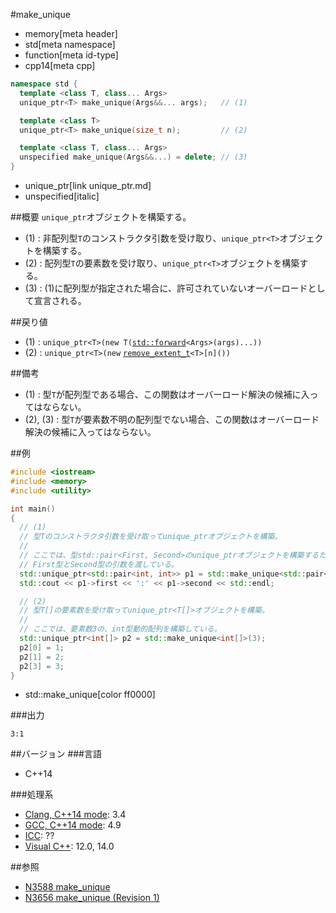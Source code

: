 #make_unique
* memory[meta header]
* std[meta namespace]
* function[meta id-type]
* cpp14[meta cpp]

```cpp
namespace std {
  template <class T, class... Args>
  unique_ptr<T> make_unique(Args&&... args);   // (1)

  template <class T>
  unique_ptr<T> make_unique(size_t n);         // (2)

  template <class T, class... Args>
  unspecified make_unique(Args&&...) = delete; // (3)
}
```
* unique_ptr[link unique_ptr.md]
* unspecified[italic]

##概要
`unique_ptr`オブジェクトを構築する。

- (1) : 非配列型`T`のコンストラクタ引数を受け取り、`unique_ptr<T>`オブジェクトを構築する。
- (2) : 配列型`T`の要素数を受け取り、`unique_ptr<T>`オブジェクトを構築する。
- (3) : (1)に配列型が指定された場合に、許可されていないオーバーロードとして宣言される。


##戻り値
- (1) : `unique_ptr<T>(new T(`[`std::forward`](/reference/utility/forward.md)`<Args>(args)...))`
- (2) : `unique_ptr<T>(new` [`remove_extent_t`](/reference/type_traits/remove_extent.md)`<T>[n]())`


##備考
- (1) : 型`T`が配列型である場合、この関数はオーバーロード解決の候補に入ってはならない。
- (2), (3) : 型`T`が要素数不明の配列型でない場合、この関数はオーバーロード解決の候補に入ってはならない。


##例
```cpp
#include <iostream>
#include <memory>
#include <utility>

int main()
{
  // (1)
  // 型Tのコンストラクタ引数を受け取ってunique_ptrオブジェクトを構築。
  //
  // ここでは、型std::pair<First, Second>のunique_ptrオブジェクトを構築するために、
  // First型とSecond型の引数を渡している。
  std::unique_ptr<std::pair<int, int>> p1 = std::make_unique<std::pair<int, int>>(3, 1);
  std::cout << p1->first << ':' << p1->second << std::endl;

  // (2)
  // 型T[]の要素数を受け取ってunique_ptr<T[]>オブジェクトを構築。
  //
  // ここでは、要素数3の、int型動的配列を構築している。
  std::unique_ptr<int[]> p2 = std::make_unique<int[]>(3);
  p2[0] = 1;
  p2[1] = 2;
  p2[3] = 3;
}
```
* std::make_unique[color ff0000]

###出力
```
3:1
```

##バージョン
###言語
- C++14

###処理系
- [Clang, C++14 mode](/implementation.md#clang): 3.4
- [GCC, C++14 mode](/implementation.md#gcc): 4.9
- [ICC](/implementation.md#icc): ??
- [Visual C++](/implementation.md#visual_cpp): 12.0, 14.0


##参照
- [N3588 make_unique](http://www.open-std.org/jtc1/sc22/wg21/docs/papers/2013/n3588.htm)
- [N3656 make_unique (Revision 1)](http://www.open-std.org/jtc1/sc22/wg21/docs/papers/2013/n3656.htm)

